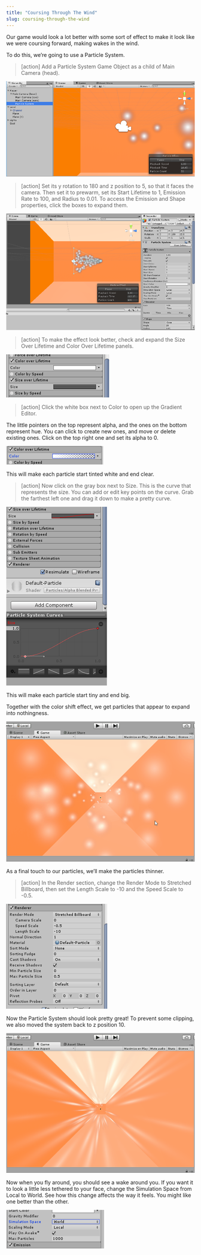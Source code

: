 ```yaml
---
title: "Coursing Through The Wind"
slug: coursing-through-the-wind
---
```


Our game would look a lot better with some sort of effect to make it
look like we were coursing forward, making wakes in the wind.

To do this, we’re going to use a Particle System.

> [action]
>Add a Particle System Game Object as a child of Main Camera (head).

![We added a particle system](../media/image85.png)

> [action]
>Set its y rotation to 180 and z position to 5, so that it faces the camera. Then set it to prewarm, set its Start Lifetime to 1, Emission Rate to 100, and Radius to 0.01. To access the Emission and Shape properties, click the boxes to expand them.

![We made the system face the camera and be offset in front of it](../media/image127.png)

> [action]
>To make the effect look better, check and expand the Size Over Lifetime and Color Over Lifetime panels.

![Panels in the Particle System Inspector](../media/image82.png)

> [action]
>Click the white box next to Color to open up the Gradient Editor.

The little pointers on the top represent alpha, and the ones on the bottom represent hue. You can click to create new ones, and move or delete existing ones. Click on the top right one and set its alpha to 0.

![We made the particles fade in color from birth until death](../media/image121.png)

This will make each particle start tinted white and end clear.

> [action]
>Now click on the gray box next to Size. This is the curve that represents the size. You can add or edit key points on the curve. Grab the farthest left one and drag it down to make a pretty curve.

![Size over lifetime can be represented as a curve](../media/image36.png)

This will make each particle start tiny and end big.

Together with the color shift effect, we get particles that appear to
expand into nothingness.

![The particles come toward us and then fade away](../media/image126.gif)

As a final touch to our particles, we’ll make the particles thinner.

> [action]
>In the Render section, change the Render Mode to Stretched Billboard, then set the Length Scale to -10 and the Speed Scale to -0.5.

![Changing the render mode makes the particles thinner](../media/image31.png)

Now the Particle System should look pretty great! To prevent some
clipping, we also moved the system back to z position 10.

![We changed certain parameters to make our effect look better](../media/image135.gif)

Now when you fly around, you should see a wake around you. If you want it to look a little less tethered to your face, change the Simulation Space from Local to World. See how this change affects the way it feels. You might like one better than the other.

![We thought the particles looked best in world space](../media/image118.png)
